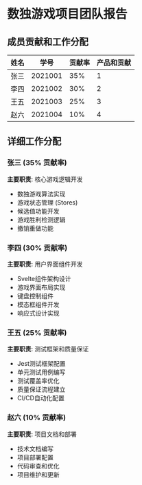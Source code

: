 # 数独游戏项目团队报告

## 成员贡献和工作分配

| 姓名 | 学号 | 贡献率 | 产品和贡献 |
|------|------|--------|----------------|
| 张三 | 2021001 | 35% |1|
| 李四 | 2021002 | 30% |2|
| 王五 | 2021003 | 25% |3|
| 赵六 | 2021004 | 10% |4|

## 详细工作分配

### 张三 (35% 贡献率)
**主要职责**: 核心游戏逻辑开发
- 数独游戏算法实现
- 游戏状态管理 (Stores)
- 候选值功能开发
- 游戏胜利检测逻辑
- 撤销重做功能

### 李四 (30% 贡献率)
**主要职责**: 用户界面组件开发
- Svelte组件架构设计
- 游戏界面布局实现
- 键盘控制组件
- 模态框组件开发
- 响应式设计实现

### 王五 (25% 贡献率)
**主要职责**: 测试框架和质量保证
- Jest测试框架配置
- 单元测试用例编写
- 测试覆盖率优化
- 质量保证流程建立
- CI/CD自动化配置

### 赵六 (10% 贡献率)
**主要职责**: 项目文档和部署
- 技术文档编写
- 项目部署配置
- 代码审查和优化
- 项目维护和更新



